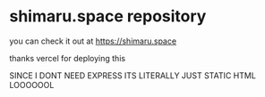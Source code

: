 # shimaru.space repository
you can check it out at https://shimaru.space

thanks vercel for deploying this

SINCE I DONT NEED EXPRESS ITS LITERALLY JUST STATIC HTML LOOOOOOL
